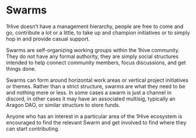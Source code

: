 # Swarms

1Hive doesn’t have a management hierarchy, people are free to come and go, contribute a lot or a little, to take up and champion initiatives or to simply hop in and provide casual support.

Swarms are self-organizing working groups within the 1hive community. They do not have any formal authority, they are simply social structures intended to help connect community members, focus discussions, and get things done.

Swarms can form around horizontal work areas or vertical project initiatives or themes. Rather than a strict structure, swarms are what they need to be and nothing more or less. In some cases a swarm is just a channel in discord, in other cases it may have an associated multisig, typically an Aragon DAO, or similar structure to store funds.

Anyone who has an interest in a particular area of the 1Hive ecosystem is encouraged to find the relevant Swarm and get involved to find where they can start contributing.

